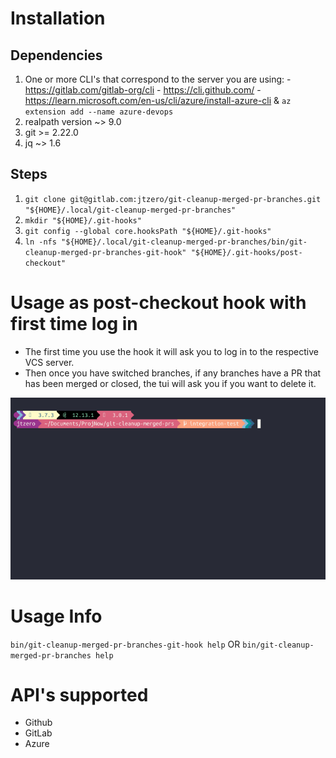 
# Installation
  ## Dependencies
  1. One or more CLI's that correspond to the server you are using:
    - https://gitlab.com/gitlab-org/cli
    - https://cli.github.com/
    - https://learn.microsoft.com/en-us/cli/azure/install-azure-cli & `az extension add --name azure-devops`
  1. realpath version ~> 9.0
  1. git >= 2.22.0
  1. jq ~> 1.6
  ## Steps
  1. `git clone git@gitlab.com:jtzero/git-cleanup-merged-pr-branches.git "${HOME}/.local/git-cleanup-merged-pr-branches"`
  1. `mkdir "${HOME}/.git-hooks"`
  1. `git config --global core.hooksPath "${HOME}/.git-hooks"`
  1. `ln -nfs "${HOME}/.local/git-cleanup-merged-pr-branches/bin/git-cleanup-merged-pr-branches-git-hook" "${HOME}/.git-hooks/post-checkout"`

# Usage as post-checkout hook with first time log in
- The first time you use the hook it will ask you to log in to the respective VCS server.
- Then once you have switched branches, if any branches have a PR that has been merged or closed, the tui will ask you if you want to delete it.

![first time use](./web/first-time.gif)

# Usage Info
  `bin/git-cleanup-merged-pr-branches-git-hook help` OR `bin/git-cleanup-merged-pr-branches help`

# API's supported
 - Github
 - GitLab
 - Azure
